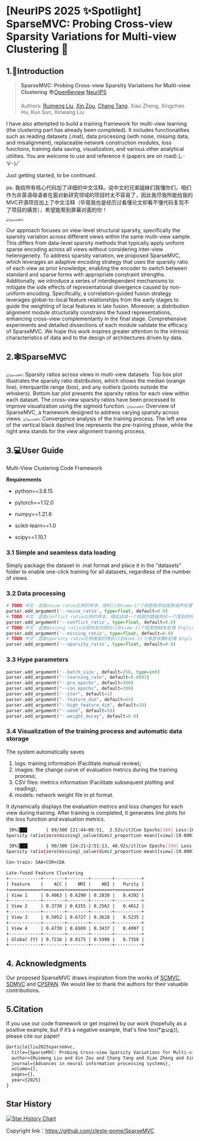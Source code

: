 # **[NeurIPS 2025 ✨Spotlight]**  **SparseMVC: Probing Cross-view Sparsity Variations for Multi-view Clustering** 🚀

## 1.📑Introduction

> **SparseMVC: Probing Cross-view Sparsity Variations for Multi-view Clustering**
> 📚[OpenReview](https://openreview.net/group?id=NeurIPS.cc/2025/Conference/Authors&referrer=%5BHomepage%5D(%2F)) [NeurIPS](https://neurips.cc/virtual/2025/poster/117045)
>
> Authors: [Ruimeng Liu](https://github.com/cleste-pome), [Xin Zou](https://github.com/obananas), [Chang Tang](https://github.com/ChangTang), Xiao Zheng, Xingchen Hu, Kun Sun, Xinwang Liu
>

I have also attempted to build a training framework for multi-view learning (the clustering part has already been completed). It includes functionalities such as reading datasets (.mat), data processing (with noise, missing data, and misalignment), replaceable network construction modules, loss functions, training data saving, visualization, and various other analytical utilities. You are welcome to use and reference it (papers are on road).(｡･∀･)ﾉﾞ

Just getting started, to be continued.

ps. 我给所有核心代码加了详细的中文注释。说中文的兄弟姐妹们我懂你们，咱们作为非英语母语者在面对新研究领域的项目时太不容易了，因此我尽我所能给我的MVC开源项目加上了中文注释（毕竟我也是经历过看懂论文却看不懂代码复现不了项目的痛苦），希望能帮到屏幕对面的你！

<img src="images/logo.png" alt="SparseMVC" style="zoom:50%;" />

Our approach focuses on view-level structural sparsity, specifically the sparsity variation across different views within the same multi-view sample. This differs from data-level sparsity methods that typically apply uniform sparse encoding across all views without considering inter-view heterogeneity. To address sparsity variation, we proposed SparseMVC, which leverages an adaptive encoding strategy that uses the sparsity ratio of each view as prior knowledge, enabling the encoder to switch between standard and sparse forms with appropriate constraint strengths. Additionally, we introduce a series of interdependent mechanisms to mitigate the side effects of representational divergence caused by non-uniform encoding. Specifically, a correlation-guided fusion strategy leverages global-to-local feature relationships from the early stages to guide the weighting of local features in late fusion. Moreover, a distribution alignment module structurally constrains the fused representations, enhancing cross-view complementarity in the final stage. Comprehensive experiments and detailed dissections of each module validate the efficacy of SparseMVC. We hope this work inspires greater attention to the intrinsic characteristics of data and to the design of architectures driven by data.

## 2.🕸️SparseMVC
<img src="images/sparsity_ratios.png" alt="SparseMVC" style="zoom:50%;" />
Sparsity ratios across views in multi-view datasets. Top box plot illustrates the sparsity ratio distribution, which shows the median (orange line), interquartile range (box), and any outliers (points outside the whiskers). Bottom bar plot presents the sparsity ratios for each view within each dataset. The cross-view sparsity ratios have been processed to improve visualization using the sigmoid function.

<img src="images/SparseMVC_framework.png" alt="SparseMVC" style="zoom:50%;" />
Overview of SparseMVC, a framework designed to address varying sparsity across views.

<img src="images/MSRCV1_clustering_performance.png" alt="SparseMVC" style="zoom:50%;" />
Convergence analysis of the training process. The left area of the vertical black dashed line represents the pre-training phase, while the right area stands for the view alignment training process.

## 3.💻User Guide

Multi-View Clustering Code Framework

 **Requirements**

- python==3.8.15

- pytorch==1.12.0

- numpy==1.21.6

- scikit-learn==1.0

- scipy==1.10.1

### 3.1 Simple and seamless data loading

Simply package the dataset in .mat format and place it in the "datasets" folder to enable one-click training for all datasets, regardless of the number of views.

### 3.2 Data processing

```python
# TODO 中文：选取noise ratio比例的样本，随机(1到view-1)个视图做添加高斯噪声处理 English：Select samples with a noise ratio, and randomly apply Gaussian noise processing to (1 to view-1) views
parser.add_argument('--noise_ratio', type=float, default=0.0)
# TODO 中文：选取conflict ratio比例的样本，随机选择一个视图的数据用另一个类别的样本的同视图数据替换 English：Select samples with a conflict ratio, and randomly choose data from one view to replace it with the same view data from a sample of another category
parser.add_argument('--conflict_ratio', type=float, default=0.0)
# TODO 中文：选取missing ratio比例样本的随机(1到view-1)个视图做缺失处理 English：Select samples with a missing ratio, and randomly apply missing data processing to (1 to view-1) views
parser.add_argument('--missing_ratio', type=float, default=0.0)
# TODO 中文：选取sparsity ratio比例维度的随机(1到dims-1)个维度做置0处理 English：Select dimensions with a sparsity ratio, and randomly apply zeroing to (1 to dims-1) dimensions
parser.add_argument('--sparsity_ratio', type=float, default=0.0)
```

### 3.3 Hype parameters

```python
parser.add_argument('--batch_size', default=256, type=int)
parser.add_argument("--learning_rate", default=0.0003)
parser.add_argument("--pre_epochs", default=300)  
parser.add_argument("--con_epochs", default=300)  
parser.add_argument("--iter", default=1)
parser.add_argument("--feature_dim", default=64)
parser.add_argument("--high_feature_dim", default=20)
parser.add_argument("--seed", default=50)
parser.add_argument("--weight_decay", default=0.0)
```

### 3.4 Visualization of the training process and automatic data storage

The system automatically saves 

1. logs: training information (Facilitate manual review);
2. images: the change curve of evaluation metrics during the training process;
3. CSV files: metrics information (Facilitate subsequent plotting and reading);
4. models: network weight file in pt format. 

It dynamically displays the evaluation metrics and loss changes for each view during training. After training is completed, it generates line plots for the loss function and evaluation metrics.

```bash
 30%|██▉       | 89/300 [21:44<08:51,  2.52s/it]Con Epochs[389] Loss:16.679317
Sparsity ratio(zero(missing)_value(dims)_proportion mean)[view]:[0.0001, 0.0001, 0.3415, 0.6383]

 30%|███       | 90/300 [24:21<2:51:13, 48.92s/it]Con Epochs[390] Loss:16.677748
Sparsity ratio(zero(missing)_value(dims)_proportion mean)[view]:[0.0001, 0.0001, 0.3415, 0.6383]

Con-train: SAA+CSR+CDA

Late-fused Feature Clustering
+------------+--------+--------+--------+----------+
| Feature    |    ACC |    NMI |    ARI |   Purity |
+============+========+========+========+==========+
| View 1     | 0.4063 | 0.6290 | 0.2830 |   0.4392 |
+------------+--------+--------+--------+----------+
| View 2     | 0.3730 | 0.6155 | 0.2562 |   0.4012 |
+------------+--------+--------+--------+----------+
| View 3     | 0.5052 | 0.6727 | 0.3628 |   0.5235 |
+------------+--------+--------+--------+----------+
| View 4     | 0.4739 | 0.6509 | 0.3437 |   0.4997 |
+------------+--------+--------+--------+----------+
| Global (Y) | 0.7216 | 0.8175 | 0.5998 |   0.7358 |
+------------+--------+--------+--------+----------+
```

## 4. Acknowledgments

Our proposed SparseMVC draws inspiration from the works of [SCMVC](https://github.com/SongwuJob/SCMVC),  [SDMVC](https://github.com/SubmissionsIn/SDMVC) and [CPSPAN](https://github.com/jinjiaqi1998/CPSPAN). We would like to thank the authors for their valuable contributions.

## 5.Citation

If you use our code framework or get inspired by our work (hopefully as a positive example, but if it’s a negative example, that's fine too(*≧ω≦)), please cite our paper! 

```latex
@article{liu2025sparsemvc,
  title={SparseMVC: Probing Cross-view Sparsity Variations for Multi-view Clustering},
  author={Ruimeng Liu and Xin Zou and Chang Tang and Xiao Zheng and Xingchen Hu and Kun Sun and Xinwang Liu},
  journal={Advances in neural information processing systems},
  volume={},
  pages={},
  year={2025}
}
```
## Star History

[![Star History Chart](https://api.star-history.com/svg?repos=cleste-pome/SparseMVC&type=date&legend=top-left)](https://www.star-history.com/#cleste-pome/SparseMVC&type=date&legend=top-left)

Copyright link：https://github.com/cleste-pome/SparseMVC








